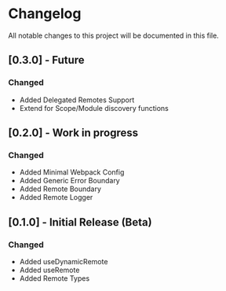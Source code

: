 # Changelog

All notable changes to this project will be documented in this file.

## [0.3.0] - Future
### Changed
- Added Delegated Remotes Support
- Extend for Scope/Module discovery functions

## [0.2.0] - Work in progress
### Changed
- Added Minimal Webpack Config
- Added Generic Error Boundary
- Added Remote Boundary
- Added Remote Logger

## [0.1.0] - Initial Release (Beta)
### Changed
- Added useDynamicRemote
- Added useRemote
- Added Remote Types

